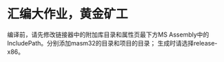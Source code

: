 # 汇编大作业，黄金矿工

编译前，请先修改链接器中的附加库目录和属性页最下方MS Assembly中的IncludePath。分别添加masm32的目录和项目的目录；
生成时请选择release-x86。

